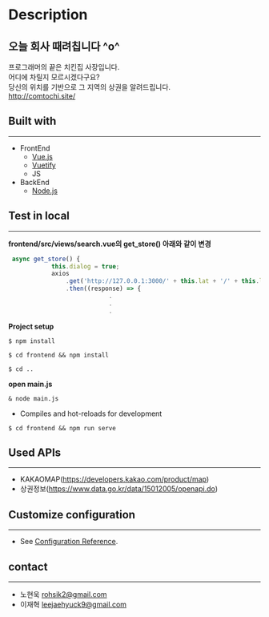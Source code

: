 # **Description**

## 오늘 회사 때려칩니다 \^o^

프로그래머의 끝은 치킨집 사장입니다.  
어디에 차릴지 모르시겠다구요?  
당신의 위치를 기반으로 그 지역의 상권을 알려드립니다.  
http://comtochi.site/

## **Built with**

---

-   FrontEnd
    -   [Vue.js](https://vuejs.org/)
    -   [Vuetify](https://vuetifyjs.com/en/)
    -   JS
-   BackEnd
    -   [Node.js](https://nodejs.org/en/)

## **Test in local**

---

**frontend/src/views/search.vue의 get_store() 아래와 같이 변경**

```javascript
 async get_store() {
            this.dialog = true;
            axios
                .get('http://127.0.0.1:3000/' + this.lat + '/' + this.lng)
                .then((response) => {
                            .
                            .
                            .
```

**Project setup**

```console
$ npm install
```

```console
$ cd frontend && npm install
```

```console
$ cd ..
```

**open main.js**

```console
& node main.js
```

-   Compiles and hot-reloads for development

```console
$ cd frontend && npm run serve
```

## **Used APIs**

---

-   KAKAOMAP(https://developers.kakao.com/product/map)
-   상권정보(https://www.data.go.kr/data/15012005/openapi.do)

## **Customize configuration**

---

-   See [Configuration Reference](https://cli.vuejs.org/config/).

## **contact**

---

-   노현욱 rohsik2@gmail.com
-   이재혁 leejaehyuck9@gmail.com
